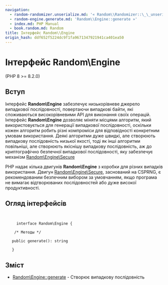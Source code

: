 ```yaml
---
navigation:
  - random-randomizer.unserialize.md: '« Random\\Randomizer::\_\_unserialize'
  - random-engine.generate.md: 'Random\\Engine::generate »'
  - index.md: PHP Manual
  - book.random.md: Random
title: Інтерфейс Random\\Engine
origin_hash: ddf652f5224dc9f1fa9671347921941ca401ea50
---
```

# Інтерфейс Random\\Engine

(PHP 8 >= 8.2.0)

## Вступ

Інтерфейс **Random\\Engine** забезпечує низькорівневе джерело випадкової послідовності, повертаючи випадкові байти, які споживаються високорівневими API для виконання своїх операцій. Інтерфейс **Random\\Engine** дозволяє міняти місцями алгоритм, який використовується для генерації випадкової послідовності, оскільки кожен алгоритм робить різні компроміси для відповідності конкретним умовам використання. Деякі алгоритми дуже швидкі, але створюють випадкову послідовність низької якості, тоді як інші алгоритми повільніші, але створюють якіснішу випадкову послідовність, аж до криптографічно безпечної випадкової послідовності, яку забезпечує механізм [Random\\Engine\\Secure](class.random-engine-secure.md)

PHP надає кілька двигунів **Random\\Engine** з коробки для різних випадків використання. Двигун [Random\\Engine\\Secure](class.random-engine-secure.md), заснований на CSPRNG, є рекомендованим безпечним вибором за умовчанням, якщо програма не вимагає відтворюваних послідовностей або дуже високої продуктивності.

## Огляд інтерфейсів

```classsynopsis

    
     interface Random\Engine {

    /* Методы */
    
   public generate(): string

   }
```

## Зміст

-   [Random\\Engine::generate](random-engine.generate.md) \- Створює випадкову послідовність
